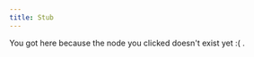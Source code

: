```yaml
---
title: Stub
---
```


You got here because the node you clicked doesn't exist yet :( .







[//begin]: # "Autogenerated link references for markdown compatibility"
[connectome]: ./../bubbles/stub "connectome"
[ChainForge]: ./../bubbles/stub "ChainForge"
[you-research-what-strikes-you-deeply]: ./../bubbles/stub "you-research-what-strikes-you-deeply"
[imagine-24-balls]: ./../bubbles/stub "imagine-24-balls"
[psychedelic-cryptography]: ./../bubbles/stub "psychedelic-cryptography"
[author-Grace-Lindsay]: ./../bubbles/stub "author-Grace-Lindsay"
[psychedelics-and-criticality]: ./../bubbles/stub "psychedelics-and-criticality"
[intuitive-physics]: ./../bubbles/stub "intuitive-physics"
[reverse-engineering-games]: ./../bubbles/stub "reverse-engineering-games"
[thinking-fast-and-slow of Kahneman]: ./../bubbles/stub "thinking-fast-and-slow of Kahneman"
[computation]: ./../bubbles/stub "computation"
[video-the-paradox-of-rules-in-games-and-life]: ./../bubbles/stub "video-the-paradox-of-rules-in-games-and-life"
[text-i-have-no-mouth-and-i-must-scream]: ./../bubbles/stub "text-i-have-no-mouth-and-i-must-scream"
[inferotemporal-cortex]: ./../bubbles/stub "inferotemporal-cortex"
[phosphenes]: ./../bubbles/stub "phosphenes"
[semantics]: ./../bubbles/stub "semantics"
[ai-and-myths]: ./../bubbles/stub "ai-and-myths"
[recognition-vs-recall thing]: ./../bubbles/stub "recognition-vs-recall thing"
[author-Anna-Ivanova]: ./../bubbles/stub "author-Anna-Ivanova"
[cognition-and-myths]: ./../bubbles/stub "cognition-and-myths"
[text-horizonte-de-sucesos]: ./../bubbles/stub "text-horizonte-de-sucesos"
[primary-visual-cortex]: ./../bubbles/stub "primary-visual-cortex"
[building-before-knowing]: ./../bubbles/stub "building-before-knowing"
[//end]: # "Autogenerated link references"